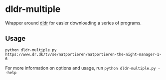 # dldr-multiple

Wrapper around [dldr](https://github.com/simonbs/dldr) for easier downloading a series of programs.

## Usage

`python dldr-multiple.py https://www.dr.dk/tv/se/natportieren/natportieren-the-night-manager-1-6`

For more information on options and usage, run `python dldr-multiple.py --help`